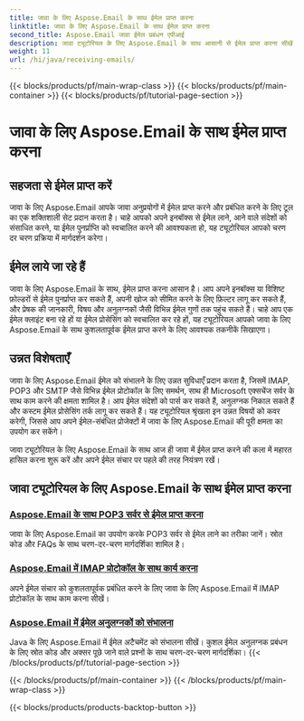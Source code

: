 ```yaml
---
title: जावा के लिए Aspose.Email के साथ ईमेल प्राप्त करना
linktitle: जावा के लिए Aspose.Email के साथ ईमेल प्राप्त करना
second_title: Aspose.Email जावा ईमेल प्रबंधन एपीआई
description: जावा ट्यूटोरियल के लिए Aspose.Email के साथ आसानी से ईमेल प्राप्त करना सीखें। एक पेशेवर की तरह अपना इनबॉक्स प्रबंधित करना शुरू करें!
weight: 11
url: /hi/java/receiving-emails/
---
```


{{< blocks/products/pf/main-wrap-class >}}
{{< blocks/products/pf/main-container >}}
{{< blocks/products/pf/tutorial-page-section >}}

# जावा के लिए Aspose.Email के साथ ईमेल प्राप्त करना


## सहजता से ईमेल प्राप्त करें

जावा के लिए Aspose.Email आपके जावा अनुप्रयोगों में ईमेल प्राप्त करने और प्रबंधित करने के लिए टूल का एक शक्तिशाली सेट प्रदान करता है। चाहे आपको अपने इनबॉक्स से ईमेल लाने, आने वाले संदेशों को संसाधित करने, या ईमेल पुनर्प्राप्ति को स्वचालित करने की आवश्यकता हो, यह ट्यूटोरियल आपको चरण दर चरण प्रक्रिया में मार्गदर्शन करेगा।

## ईमेल लाये जा रहे हैं

जावा के लिए Aspose.Email के साथ, ईमेल प्राप्त करना आसान है। आप अपने इनबॉक्स या विशिष्ट फ़ोल्डरों से ईमेल पुनर्प्राप्त कर सकते हैं, अपनी खोज को सीमित करने के लिए फ़िल्टर लागू कर सकते हैं, और प्रेषक की जानकारी, विषय और अनुलग्नकों जैसी विभिन्न ईमेल गुणों तक पहुंच सकते हैं। चाहे आप एक ईमेल क्लाइंट बना रहे हों या ईमेल प्रोसेसिंग को स्वचालित कर रहे हों, यह ट्यूटोरियल आपको जावा के लिए Aspose.Email के साथ कुशलतापूर्वक ईमेल प्राप्त करने के लिए आवश्यक तकनीकें सिखाएगा।

## उन्नत विशेषताएँ

जावा के लिए Aspose.Email ईमेल को संभालने के लिए उन्नत सुविधाएँ प्रदान करता है, जिसमें IMAP, POP3 और SMTP जैसे विभिन्न ईमेल प्रोटोकॉल के लिए समर्थन, साथ ही Microsoft एक्सचेंज सर्वर के साथ काम करने की क्षमता शामिल है। आप ईमेल संदेशों को पार्स कर सकते हैं, अनुलग्नक निकाल सकते हैं और कस्टम ईमेल प्रोसेसिंग तर्क लागू कर सकते हैं। यह ट्यूटोरियल श्रृंखला इन उन्नत विषयों को कवर करेगी, जिससे आप अपने ईमेल-संबंधित प्रोजेक्टों में जावा के लिए Aspose.Email की पूरी क्षमता का उपयोग कर सकेंगे।

जावा ट्यूटोरियल के लिए Aspose.Email के साथ आज ही जावा में ईमेल प्राप्त करने की कला में महारत हासिल करना शुरू करें और अपने ईमेल संचार पर पहले की तरह नियंत्रण रखें।

## जावा ट्यूटोरियल के लिए Aspose.Email के साथ ईमेल प्राप्त करना
### [Aspose.Email के साथ POP3 सर्वर से ईमेल प्राप्त करना](./fetching-emails-from-pop3-servers/)
 जावा के लिए Aspose.Email का उपयोग करके POP3 सर्वर से ईमेल लाने का तरीका जानें। स्रोत कोड और FAQs के साथ चरण-दर-चरण मार्गदर्शिका शामिल है।
### [Aspose.Email में IMAP प्रोटोकॉल के साथ कार्य करना](./working-with-imap-protocol/)
अपने ईमेल संचार को कुशलतापूर्वक प्रबंधित करने के लिए जावा के लिए Aspose.Email में IMAP प्रोटोकॉल के साथ काम करना सीखें।
### [Aspose.Email में ईमेल अनुलग्नकों को संभालना](./handling-email-attachments/)
Java के लिए Aspose.Email में ईमेल अटैचमेंट को संभालना सीखें। कुशल ईमेल अनुलग्नक प्रबंधन के लिए स्रोत कोड और अक्सर पूछे जाने वाले प्रश्नों के साथ चरण-दर-चरण मार्गदर्शिका।
{{< /blocks/products/pf/tutorial-page-section >}}

{{< /blocks/products/pf/main-container >}}
{{< /blocks/products/pf/main-wrap-class >}}

{{< blocks/products/products-backtop-button >}}
